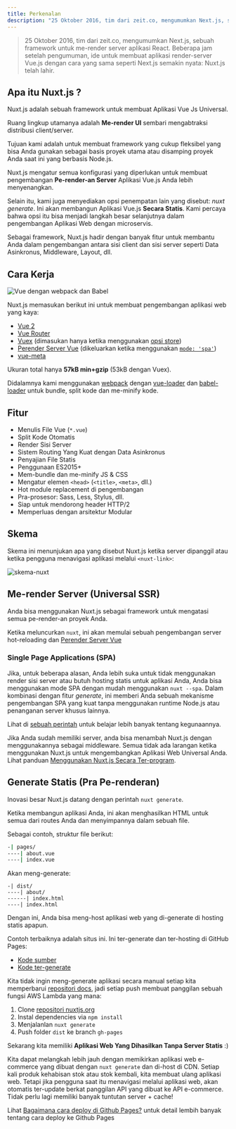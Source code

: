 ```yaml
---
title: Perkenalan
description: "25 Oktober 2016, tim dari zeit.co, mengumumkan Next.js, sebuah framework untuk me-render server aplikasi React. Beberapa jam setelah pengumuman, ide untuk membuat aplikasi render-server Vue.js dengan cara yang sama seperti Next.js semakin nyata: Nuxt.js telah lahir."
---
```


> 25 Oktober 2016, tim dari zeit.co, mengumumkan Next.js, sebuah framework untuk me-render server aplikasi React. Beberapa jam setelah pengumuman, ide untuk membuat aplikasi render-server Vue.js dengan cara yang sama seperti Next.js semakin nyata: Nuxt.js telah lahir.

## Apa itu Nuxt.js ?

Nuxt.js adalah sebuah framework untuk membuat Aplikasi Vue Js Universal.

Ruang lingkup utamanya adalah **Me-render UI** sembari mengabtraksi distribusi client/server.

Tujuan kami adalah untuk membuat framework yang cukup fleksibel yang bisa Anda gunakan sebagai basis proyek utama atau disamping proyek Anda saat ini yang berbasis Node.js.

Nuxt.js mengatur semua konfigurasi yang diperlukan untuk membuat pengembangan  **Pe-render-an Server** Aplikasi Vue.js Anda lebih menyenangkan.

Selain itu, kami juga menyediakan opsi penempatan lain yang disebut: *nuxt generate*. Ini akan membangun Aplikasi Vue.js **Secara Statis**.
Kami percaya bahwa opsi itu bisa menjadi langkah besar selanjutnya dalam pengembangan Aplikasi Web dengan microservis.

Sebagai framework, Nuxt.js hadir dengan banyak fitur untuk membantu Anda dalam pengembangan antara sisi client dan sisi server seperti Data Asinkronus, Middleware, Layout, dll.

## Cara Kerja

![Vue dengan webpack dan Babel](https://i.imgur.com/avEUftE.png)

Nuxt.js memasukan berikut ini untuk membuat pengembangan aplikasi web yang kaya:

- [Vue 2](https://vuejs.org/)
- [Vue Router](https://router.vuejs.org/en/)
- [Vuex](https://vuex.vuejs.org/en/) (dimasukan hanya ketika menggunakan [opsi store](/guide/vuex-store))
- [Perender Server Vue](https://ssr.vuejs.org/en/) (dikeluarkan ketika menggunakan [`mode: 'spa'`](/api/configuration-mode))
- [vue-meta](https://github.com/nuxt/vue-meta)

Ukuran total hanya **57kB min+gzip** (53kB dengan Vuex).

Didalamnya kami menggunakan [webpack](https://github.com/webpack/webpack) dengan [vue-loader](https://github.com/vuejs/vue-loader) dan [babel-loader](https://github.com/babel/babel-loader) untuk bundle, split kode dan me-minify kode.

## Fitur

- Menulis File Vue (`*.vue`)
- Split Kode Otomatis
- Render Sisi Server
- Sistem Routing Yang Kuat dengan Data Asinkronus
- Penyajian File Statis
- Penggunaan ES2015+
- Mem-bundle dan me-minify JS & CSS
- Mengatur elemen `<head>` (`<title>`, `<meta>`, dll.)
- Hot module replacement di pengembangan
- Pra-prosesor: Sass, Less, Stylus, dll.
- Siap untuk mendorong header HTTP/2
- Memperluas dengan arsitektur Modular

## Skema

Skema ini menunjukan apa yang disebut Nuxt.js ketika server dipanggil atau ketika pengguna menavigasi aplikasi melalui `<nuxt-link>`:

![skema-nuxt](/nuxt-schema.svg)

## Me-render Server (Universal SSR)

Anda bisa menggunakan Nuxt.js sebagai framework untuk mengatasi semua pe-render-an proyek Anda.

Ketika meluncurkan `nuxt`, ini akan memulai sebuah pengembangan server hot-reloading dan [Perender Server Vue](https://ssr.vuejs.org/en/)

### Single Page Applications (SPA)

Jika, untuk beberapa alasan, Anda lebih suka untuk tidak menggunakan render sisi server atau butuh hosting statis untuk aplikasi Anda, Anda bisa menggunakan mode SPA dengan mudah menggunakan `nuxt --spa`. Dalam kombinasi dengan fitur *generate*, ini memberi Anda sebuah mekanisme pengembangan SPA yang kuat tanpa menggunakan runtime Node.js atau penanganan server khusus lainnya.

Lihat di [sebuah perintah](/guide/commands) untuk belajar lebih banyak tentang kegunaannya.

Jika Anda sudah memiliki server, anda bisa menambah Nuxt.js dengan menggunakannya sebagai middleware. Semua tidak ada larangan ketika menggunakan Nuxt.js untuk mengembangkan Aplikasi Web Universal Anda. Lihat panduan [Menggunakan Nuxt.js Secara Ter-program](/api/nuxt).

## Generate Statis (Pra Pe-renderan)

Inovasi besar Nuxt.js datang dengan perintah `nuxt generate`.

Ketika membangun aplikasi Anda, ini akan menghasilkan HTML untuk semua dari routes Anda dan menyimpannya dalam sebuah file.

Sebagai contoh, struktur file berikut:

```bash
-| pages/
----| about.vue
----| index.vue
```

Akan meng-generate:

```
-| dist/
----| about/
------| index.html
----| index.html
```

Dengan ini, Anda bisa meng-host aplikasi web yang di-generate di hosting statis apapun.

Contoh terbaiknya adalah situs ini. Ini ter-generate dan ter-hosting di GitHub Pages:

- [Kode sumber](https://github.com/nuxt/nuxtjs.org)
- [Kode ter-generate](https://github.com/nuxt/nuxtjs.org/tree/gh-pages)

Kita tidak ingin meng-generate aplikasi secara manual setiap kita memperbarui [repositori docs](https://github.com/nuxt/docs), jadi setiap push membuat panggilan sebuah fungsi AWS Lambda yang mana:

1. Clone [repositori nuxtjs.org](https://github.com/nuxt/nuxtjs.org)
2. Instal dependencies via `npm install`
3. Menjalanlan `nuxt generate`
4. Push folder `dist` ke branch `gh-pages`

Sekarang kita memiliki **Aplikasi Web Yang Dihasilkan Tanpa Server Statis** :)

Kita dapat melangkah lebih jauh dengan memikirkan aplikasi web e-commerce yang dibuat dengan `nuxt generate` dan di-host di CDN. Setiap kali produk kehabisan stok atau stok kembali, kita membuat ulang aplikasi web. Tetapi jika pengguna saat itu menavigasi melalui aplikasi web, akan otomatis ter-update berkat panggilan API yang dibuat ke API e-commerce. Tidak perlu lagi memiliki banyak tuntutan server + cache!

<div class="Alert">

Lihat [Bagaimana cara deploy di Github Pages?](/faq/github-pages) untuk detail lembih banyak tentang cara deploy ke Github Pages

</div>
